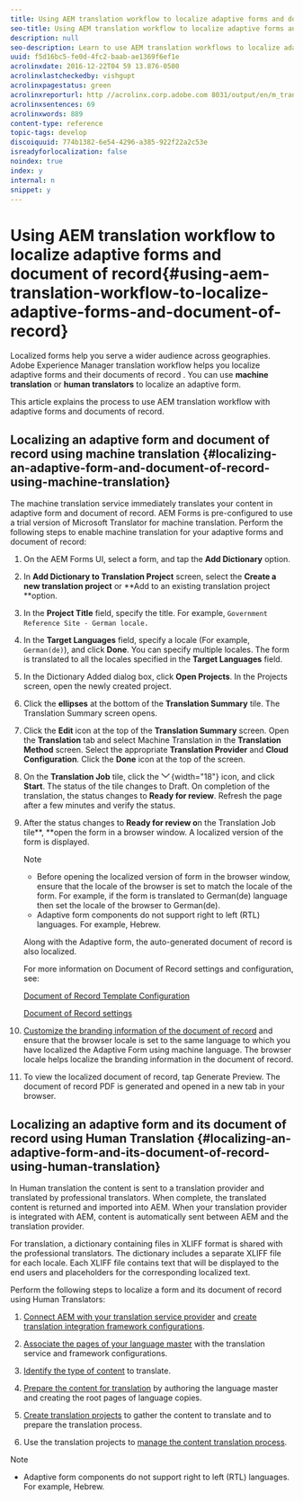 ```yaml
---
title: Using AEM translation workflow to localize adaptive forms and document of record
seo-title: Using AEM translation workflow to localize adaptive forms and document of record
description: null
seo-description: Learn to use AEM translation workflows to localize adaptive forms and document of record.
uuid: f5d16bc5-fe0d-4fc2-baab-ae1369f6ef1e
acrolinxdate: 2016-12-22T04 59 13.876-0500
acrolinxlastcheckedby: vishgupt
acrolinxpagestatus: green
acrolinxreporturl: http //acrolinx.corp.adobe.com 8031/output/en/m_translation_workflow_to_localize_adaptive_forms__krs_workflow_c77e08fb6f309c49_33_report.xml
acrolinxsentences: 69
acrolinxwords: 889
content-type: reference
topic-tags: develop
discoiquuid: 774b1382-6e54-4296-a385-922f22a2c53e
isreadyforlocalization: false
noindex: true
index: y
internal: n
snippet: y
---
```


# Using AEM translation workflow to localize adaptive forms and document of record{#using-aem-translation-workflow-to-localize-adaptive-forms-and-document-of-record}

Localized forms help you serve a wider audience across geographies. Adobe Experience Manager translation workflow helps you localize adaptive forms and their documents of record . You can use **machine translation** or **human translators** to localize an adaptive form.

This article explains the process to use AEM translation workflow with adaptive forms and documents of record.

## Localizing an adaptive form and document of record using machine translation {#localizing-an-adaptive-form-and-document-of-record-using-machine-translation}

The machine translation service immediately translates your content in adaptive form and document of record. AEM Forms is pre-configured to use a trial version of Microsoft Translator for machine translation. Perform the following steps to enable machine translation for your adaptive forms and document of record:

1. On the AEM Forms UI, select a form, and tap the **Add Dictionary** option.
1. In **Add Dictionary to Translation Project** screen, select the **Create a new translation project** or **Add to an existing translation project **option.
1. In the **Project Title** field, specify the title. For example, `Government Reference Site - German locale.`
1. In the **Target Languages** field, specify a locale (For example, `German(de)`), and click **Done**. You can specify multiple locales. The form is translated to all the locales specified in the **Target Languages** field.
1. In the Dictionary Added dialog box, click **Open Projects**. In the Projects screen, open the newly created project.
1. Click the **ellipses** at the bottom of the **Translation Summary** tile. The Translation Summary screen opens.
1. Click the **Edit** icon at the top of the **Translation Summary** screen. Open the **Translation** tab and select Machine Translation in the **Translation Method** screen. Select the appropriate **Translation Provider** and **Cloud Configuration**. Click the **Done** icon at the top of the screen.
1. On the **Translation Job** tile, click the  ![](assets/aem62forms_DownArrow.png){width="18"} icon, and click **Start**. The status of the tile changes to Draft. On completion of the translation, the status changes to **Ready for review**. Refresh the page after a few minutes and verify the status.
1. After the status changes to **Ready for review o**n the Translation Job tile**, **open the form in a browser window. A localized version of the form is displayed.

   >[!NOTE]
   >
   >
   >    
   >    
   >    * Before opening the localized version of form in the browser window, ensure that the locale of the browser is set to match the locale of the form. For example, if the form is translated to German(de) language then set the locale of the browser to German(de).
   >    * Adaptive form components do not support right to left (RTL) languages. For example, Hebrew.
   >    
   >

   Along with the Adaptive form, the auto-generated document of record is also localized.

   For more information on Document of Record settings and configuration, see:

   [Document of Record Template Configuration](../../forms/using/generate-document-of-record-for-non-xfa-based-adaptive-forms.md#main-pars-header-1)

   [Document of Record settings](../../forms/using/generate-document-of-record-for-non-xfa-based-adaptive-forms.md#main-pars-header-866910538)

1. [Customize the branding information of the document of record](../../forms/using/generate-document-of-record-for-non-xfa-based-adaptive-forms.md) and ensure that the browser locale is set to the same language to which you have localized the Adaptive Form using machine language. The browser locale helps localize the branding information in the document of record.
1. To view the localized document of record, tap Generate Preview. The document of record PDF is generated and opened in a new tab in your browser.

## Localizing an adaptive form and its document of record using Human Translation {#localizing-an-adaptive-form-and-its-document-of-record-using-human-translation}

In Human translation the content is sent to a translation provider and translated by professional translators. When complete, the translated content is returned and imported into AEM. When your translation provider is integrated with AEM, content is automatically sent between AEM and the translation provider.

For translation, a dictionary containing files in XLIFF format is shared with the professional translators. The dictionary includes a separate XLIFF file for each locale. Each XLIFF file contains text that will be displayed to the end users and placeholders for the corresponding localized text.

Perform the following steps to localize a form and its document of record using Human Translators:

1. [Connect AEM with your translation service provider](../../sites/administering/using/tc-tic.md) and [create translation integration framework configurations](../../sites/administering/using/tc-tic.md).

2. [Associate the pages of your language master](../../sites/administering/using/tc-tic.md) with the translation service and framework configurations.

3. [Identify the type of content](../../sites/administering/using/tc-rules.md) to translate.

4. [Prepare the content for translation](../../sites/administering/using/tc-prep.md) by authoring the language master and creating the root pages of language copies.

5. [Create translation projects](../../sites/administering/using/tc-manage.md) to gather the content to translate and to prepare the translation process.

6. Use the translation projects to [manage the content translation process](../../sites/administering/using/tc-manage.md).

>[!NOTE]
>
>* Adaptive form components do not support right to left (RTL) languages. For example, Hebrew.
>

